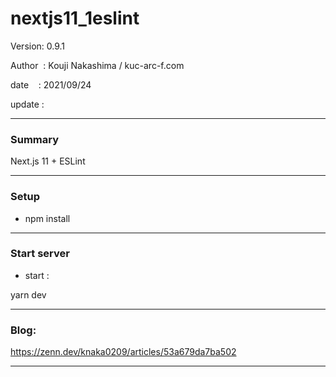 ﻿# nextjs11_1eslint

 Version: 0.9.1

 Author  : Kouji Nakashima / kuc-arc-f.com

 date    : 2021/09/24

 update  :

***
### Summary

Next.js 11 + ESLint

***
### Setup

* npm install

***
### Start server
* start :

yarn dev

***
### Blog:

https://zenn.dev/knaka0209/articles/53a679da7ba502

***

